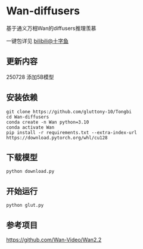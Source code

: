 # Wan-diffusers

基于通义万相Wan的diffusers推理羡慕

一键包详见 [bilibili@十字鱼](https://space.bilibili.com/893892)

## 更新内容
250728 添加5B模型
## 安装依赖
```
git clone https://github.com/gluttony-10/Tongbi
cd Wan-diffusers
conda create -n Wan python=3.10
conda activate Wan
pip install -r requirements.txt --extra-index-url https://download.pytorch.org/whl/cu128
```
## 下载模型
```
python download.py
```
## 开始运行
```
python glut.py
```
## 参考项目
https://github.com/Wan-Video/Wan2.2

